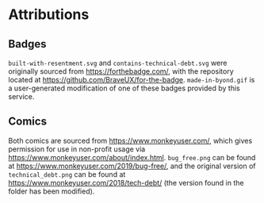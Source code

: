 # Attributions

## Badges
`built-with-resentment.svg` and `contains-technical-debt.svg` were originally sourced from https://forthebadge.com/, with the repository located at https://github.com/BraveUX/for-the-badge. `made-in-byond.gif` is a user-generated modification of one of these badges provided by this service.

## Comics

Both comics are sourced from https://www.monkeyuser.com/, which gives permission for use in non-profit usage via https://www.monkeyuser.com/about/index.html. `bug_free.png` can be found at https://www.monkeyuser.com/2019/bug-free/, and the original version of `technical_debt.png` can be found at https://www.monkeyuser.com/2018/tech-debt/ (the version found in the folder has been modified).
